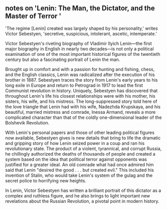 ## notes on 'Lenin: The Man, the Dictator, and the Master of Terror '

'The regime [Lenin] created was largely shaped by his personality,' writes Victor Sebestyen, 'secretive, suspicious, intolerant, ascetic, intemperate.'

Victor Sebestyen's riveting biography of Vladimir Ilyich Lenin—the first major biography in English in nearly two decades—is not only a political examination of one of the most important historical figures of the twentieth century but also a fascinating portrait of Lenin the man.

Brought up in comfort and with a passion for hunting and fishing, chess, and the English classics, Lenin was radicalized after the execution of his brother in 1887. Sebestyen traces the story from Lenin's early years to his long exile in Europe and return to Petrograd in 1917 to lead the first Communist revolution in history. Uniquely, Sebestyen has discovered that throughout Lenin's life his closest relationships were with his mother, his sisters, his wife, and his mistress. The long-suppressed story told here of the love triangle that Lenin had with his wife, Nadezhda Krupskaya, and his beautiful, married mistress and comrade, Inessa Armand, reveals a more complicated character than that of the coldly one-dimensional leader of the Bolshevik Revolution.

With Lenin's personal papers and those of other leading political figures now available, Sebestyen gives is new details that bring to life the dramatic and gripping story of how Lenin seized power in a coup and ran his revolutionary state. The product of a violent, tyrannical, and corrupt Russia, he chillingly authorized the deaths of thousands of people and created a system based on the idea that political terror against opponents was justified for a greater ideal. An old comrade what had once admired him said that Lenin "desired the good . . . but created evil." This included his invention of Stalin, who would take Lenin's system of the gulag and the secret police to horrifying new heights.

In Lenin, Victor Sebestyen has written a brilliant portrait of this dictator as a complex and ruthless figure, and he also brings to light important new revelations about the Russian Revolution, a pivotal point in modern history.

